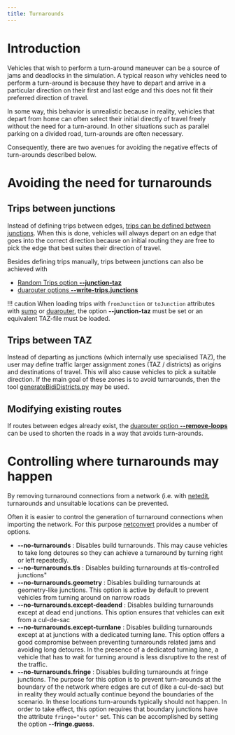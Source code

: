 ```yaml
---
title: Turnarounds
---
```


# Introduction
Vehicles that wish to perform a turn-around maneuver can be a source of jams and deadlocks in the simulation.
A typical reason why vehicles need to perform a turn-around is because they have to depart and arrive in a particular direction on their first and last edge and this does not fit their preferred direction of travel. 

In some way, this behavior is unrealistic because in reality, vehicles that depart from home can often select their initial directly of travel freely without the need for a turn-around. In other situations such as parallel parking on a divided road, turn-arounds are often necessary. 

Consequently, there are two avenues for avoiding the negative effects of turn-arounds described below.

# Avoiding the need for turnarounds

## Trips between junctions
Instead of defining trips between edges, [trips can be defined between junctions](../Definition_of_Vehicles,_Vehicle_Types,_and_Routes.md#routing_between_junctions).
When this is done, vehicles will always depart on an edge that goes into the
correct direction because on initial routing they are free to pick the edge
that best suites their direction of travel.

Besides defining trips manually, trips between junctions can also be achieved
with

- [Random Trips option **--junction-taz**](../Tools/Trip.md#randomtripspy)
- [duarouter options **--write-trips.junctions**](../duarouter.md)

!!! caution
    When loading trips with `fromJunction` or `toJunction` attributes with [sumo](../sumo.md) or [duarouter](../duarouter.md), the option **--junction-taz** must be set or an equivalent TAZ-file must be loaded.

## Trips between TAZ
Instead of departing as junctions (which internally use specialised TAZ), the
user may define traffic larger assignment zones (TAZ / districts) as origins and
destinations of travel. This will also cause vehicles to pick a suitable
direction. If the main goal of these zones is to avoid turnarounds, then the
tool [generateBidiDistricts.py](../Tools/District.md#generatebididistrictspy) may
be used. 

## Modifying existing routes
If routes between edges already exist, the [duarouter option **--remove-loops**](../duarouter.md) can be used to shorten the roads in a way that avoids turn-arounds.

# Controlling where turnarounds may happen
By removing turnaround connections from a network (i.e. with
[netedit](../Netedit/index.md), turnarounds and unsuitable locations can be prevented.

Often it is easier to control the generation of turnaround connections when
importing the network. For this purpose [netconvert](../netconvert.md) provides a number of options.

- **--no-turnarounds** : Disables build turnarounds. This may cause vehicles to
  take long detoures so they can achieve a turnaround by turning right or left repeatedly.
- **--no-turnarounds.tls** : Disables building turnarounds at tls-controlled junctions"
- **--no-turnarounds.geometry** : Disables building turnarounds at geometry-like junctions. This option is active by default to prevent vehicles from turning around on narrow roads
- **--no-turnarounds.except-deadend** : Disables building turnarounds except at dead end junctions. This option ensures that vehicles can exit from a cul-de-sac
- **--no-turnarounds.except-turnlane** : Disables building turnarounds except at at junctions with a dedicated turning lane. This option offers a good compromise between preventing turnarounds related jams and avoiding long detoures. In the presence of a dedicated turning lane, a vehicle that has to wait for turning around is less disruptive to the rest of the traffic.
- **--no-turnarounds.fringe** : Disables building turnarounds at fringe junctions. The purpose for this option is to prevent turn-arounds at the boundary of the network where edges are cut of (like a cul-de-sac) but in reality they would actually continue beyond the boundaries of the scenario. In these locations turn-arounds typically should not happen. In order to take effect, this option requires that boundary junctions have the attribute `fringe="outer"` set. This can be accomplished by setting the option **--fringe.guess**.